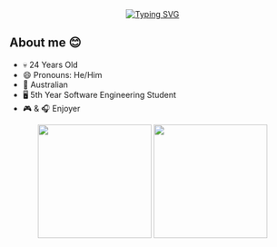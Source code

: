 <div align="center">
  <a href="https://git.io/typing-svg"><img src="https://readme-typing-svg.demolab.com?font=Fira+Code&size=24&duration=4000&pause=200&vCenter=true&multiline=true&width=500&height=100&lines=%3Cdiv+align%3D%22center%22%3E;&nbsp&nbsp hi+%F0%9F%91%8B%2C+i'm+jonathan+lin;%3C%2Fdiv%3E" alt="Typing SVG" /></a>
</div>

## About me 😊
- 💀 24 Years Old
- 😄 Pronouns: He/Him
- 🦘 Australian
- 🖥️ 5th Year Software Engineering Student
- 🎮 & 🎧 Enjoyer

<div align="center" display="flex">
  <img height="200em" src="https://github-readme-stats.vercel.app/api?username=jonlin223&theme=transparent" />
  <img height="200em" src="https://github-readme-stats.vercel.app/api/top-langs/?username=jonlin223&langs_count=6&layout=compact&theme=transparent"/>
</div>
